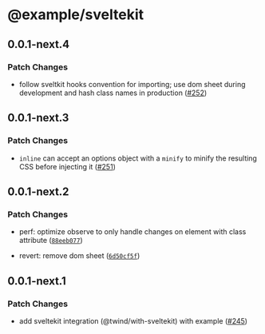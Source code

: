 # @example/sveltekit

## 0.0.1-next.4

### Patch Changes

- follow sveltkit hooks convention for importing; use dom sheet during development and hash class names in production ([#252](https://github.com/tw-in-js/twind/pull/252))

## 0.0.1-next.3

### Patch Changes

- `inline` can accept an options object with a `minify` to minify the resulting CSS before injecting it ([#251](https://github.com/tw-in-js/twind/pull/251))

## 0.0.1-next.2

### Patch Changes

- perf: optimize observe to only handle changes on element with class attribute ([`88eeb077`](https://github.com/tw-in-js/twind/commit/88eeb07798e70860c840278ac97e7a2ba6ee8366))

* revert: remove dom sheet ([`6d50cf5f`](https://github.com/tw-in-js/twind/commit/6d50cf5f7bd8fb79caf02a81c30060c8abf2382e))

## 0.0.1-next.1

### Patch Changes

- add sveltekit integration (@twind/with-sveltekit) with example ([#245](https://github.com/tw-in-js/twind/pull/245))

